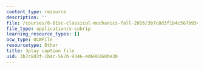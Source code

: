 ```yaml
---
content_type: resource
description: ''
file: /courses/8-01sc-classical-mechanics-fall-2016/3b7c8d3f1b4c567b9346ed690260be30_jAcdLZRhYNU.vtt
file_type: application/x-subrip
learning_resource_types: []
ocw_type: OCWFile
resourcetype: Other
title: 3play caption file
uid: 3b7c8d3f-1b4c-567b-9346-ed690260be30
---
```

